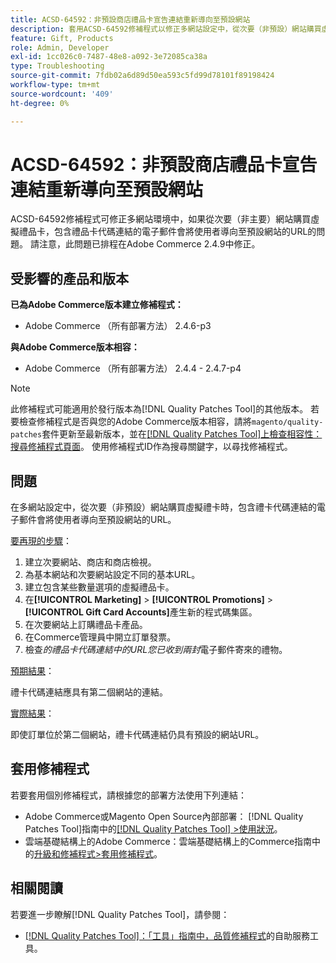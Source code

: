 ```yaml
---
title: ACSD-64592：非預設商店禮品卡宣告連結重新導向至預設網站
description: 套用ACSD-64592修補程式以修正多網站設定中，從次要（非預設）網站購買虛擬禮卡時，電子郵件中的禮卡代碼連結會有預設網站URL的問題。
feature: Gift, Products
role: Admin, Developer
exl-id: 1cc026c0-7487-48e8-a092-3e72085ca38a
type: Troubleshooting
source-git-commit: 7fdb02a6d89d50ea593c5fd99d78101f89198424
workflow-type: tm+mt
source-wordcount: '409'
ht-degree: 0%

---
```


# ACSD-64592：非預設商店禮品卡宣告連結重新導向至預設網站

ACSD-64592修補程式可修正多網站環境中，如果從次要（非主要）網站購買虛擬禮品卡，包含禮品卡代碼連結的電子郵件會將使用者導向至預設網站的URL的問題。 請注意，此問題已排程在Adobe Commerce 2.4.9中修正。

## 受影響的產品和版本

**已為Adobe Commerce版本建立修補程式：**

* Adobe Commerce （所有部署方法） 2.4.6-p3

**與Adobe Commerce版本相容：**

* Adobe Commerce （所有部署方法） 2.4.4 - 2.4.7-p4

>[!NOTE]
>
>此修補程式可能適用於發行版本為[!DNL Quality Patches Tool]的其他版本。 若要檢查修補程式是否與您的Adobe Commerce版本相容，請將`magento/quality-patches`套件更新至最新版本，並在[[!DNL Quality Patches Tool]上檢查相容性：搜尋修補程式頁面](https://experienceleague.adobe.com/tools/commerce-quality-patches/index.html)。 使用修補程式ID作為搜尋關鍵字，以尋找修補程式。

## 問題

在多網站設定中，從次要（非預設）網站購買虛擬禮卡時，包含禮卡代碼連結的電子郵件會將使用者導向至預設網站的URL。

<u>要再現的步驟</u>：

1. 建立次要網站、商店和商店檢視。
1. 為基本網站和次要網站設定不同的基本URL。
1. 建立包含某些數量選項的虛擬禮品卡。
1. 在&#x200B;**[!UICONTROL Marketing]** > **[!UICONTROL Promotions]** > **[!UICONTROL Gift Card Accounts]**&#x200B;產生新的程式碼集區。
1. 在次要網站上訂購禮品卡產品。
1. 在Commerce管理員中開立訂單發票。
1. 檢查&#x200B;*的禮品卡代碼連結中的URL您已收到兩封*&#x200B;電子郵件寄來的禮物。

<u>預期結果</u>：

禮卡代碼連結應具有第二個網站的連結。

<u>實際結果</u>：

即使訂單位於第二個網站，禮卡代碼連結仍具有預設的網站URL。

## 套用修補程式

若要套用個別修補程式，請根據您的部署方法使用下列連結：

* Adobe Commerce或Magento Open Source內部部署： [!DNL Quality Patches Tool]指南中的[[!DNL Quality Patches Tool] >使用狀況](/help/tools/quality-patches-tool/usage.md)。
* 雲端基礎結構上的Adobe Commerce：雲端基礎結構上的Commerce指南中的[升級和修補程式>套用修補程式](https://experienceleague.adobe.com/docs/commerce-cloud-service/user-guide/develop/upgrade/apply-patches.html)。

## 相關閱讀

若要進一步瞭解[!DNL Quality Patches Tool]，請參閱：
* [[!DNL Quality Patches Tool]：「工具」指南中，品質修補程式](/help/tools/quality-patches-tool/quality-patches-tool-to-self-serve-quality-patches.md)的自助服務工具。
